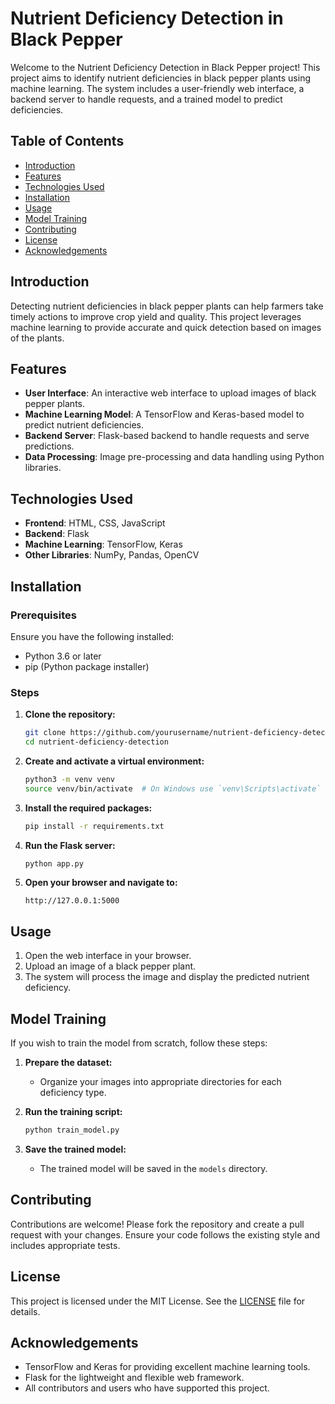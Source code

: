 # Nutrient Deficiency Detection in Black Pepper

Welcome to the Nutrient Deficiency Detection in Black Pepper project! This project aims to identify nutrient deficiencies in black pepper plants using machine learning. The system includes a user-friendly web interface, a backend server to handle requests, and a trained model to predict deficiencies.

## Table of Contents

- [Introduction](#introduction)
- [Features](#features)
- [Technologies Used](#technologies-used)
- [Installation](#installation)
- [Usage](#usage)
- [Model Training](#model-training)
- [Contributing](#contributing)
- [License](#license)
- [Acknowledgements](#acknowledgements)

## Introduction

Detecting nutrient deficiencies in black pepper plants can help farmers take timely actions to improve crop yield and quality. This project leverages machine learning to provide accurate and quick detection based on images of the plants.

## Features

- **User Interface**: An interactive web interface to upload images of black pepper plants.
- **Machine Learning Model**: A TensorFlow and Keras-based model to predict nutrient deficiencies.
- **Backend Server**: Flask-based backend to handle requests and serve predictions.
- **Data Processing**: Image pre-processing and data handling using Python libraries.

## Technologies Used

- **Frontend**: HTML, CSS, JavaScript
- **Backend**: Flask
- **Machine Learning**: TensorFlow, Keras
- **Other Libraries**: NumPy, Pandas, OpenCV

## Installation

### Prerequisites

Ensure you have the following installed:

- Python 3.6 or later
- pip (Python package installer)

### Steps

1. **Clone the repository:**

    ```bash
    git clone https://github.com/yourusername/nutrient-deficiency-detection.git
    cd nutrient-deficiency-detection
    ```

2. **Create and activate a virtual environment:**

    ```bash
    python3 -m venv venv
    source venv/bin/activate  # On Windows use `venv\Scripts\activate`
    ```

3. **Install the required packages:**

    ```bash
    pip install -r requirements.txt
    ```

4. **Run the Flask server:**

    ```bash
    python app.py
    ```

5. **Open your browser and navigate to:**

    ```
    http://127.0.0.1:5000
    ```

## Usage

1. Open the web interface in your browser.
2. Upload an image of a black pepper plant.
3. The system will process the image and display the predicted nutrient deficiency.

## Model Training

If you wish to train the model from scratch, follow these steps:

1. **Prepare the dataset:**
    - Organize your images into appropriate directories for each deficiency type.
2. **Run the training script:**

    ```bash
    python train_model.py
    ```

3. **Save the trained model:**
    - The trained model will be saved in the `models` directory.

## Contributing

Contributions are welcome! Please fork the repository and create a pull request with your changes. Ensure your code follows the existing style and includes appropriate tests.

## License

This project is licensed under the MIT License. See the [LICENSE](LICENSE) file for details.

## Acknowledgements

- TensorFlow and Keras for providing excellent machine learning tools.
- Flask for the lightweight and flexible web framework.
- All contributors and users who have supported this project.
